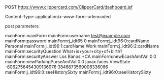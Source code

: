 POST https://www.clippercard.com/ClipperCard/dashboard.jsf

Content-Type: application/x-www-form-urlencoded

post parameters:

mainForm	mainForm
mainForm:username	test@example.com
mainForm:password
mainForm:j_idt65	0
mainForm:j_idt96:0:cardName	Personal
mainForm:j_idt96:1:cardName	Work
mainForm:j_idt96:2:cardName
mainForm:securityQuestion	What+is+your+city+of+birth?
mainForm:securityAnswer	Los Banos,+CA
mainForm:newEcashAmtVal	0.0
mainForm:newParkingPurseAmtVal	0.0
javax.faces.ViewState	-8062756454309136978:3846873569008336086
mainForm:j_idt96:0:seeHistorySixty	mainForm:j_idt96:0:seeHistorySixty
